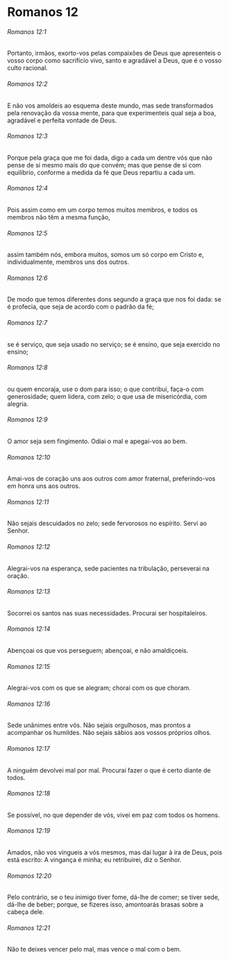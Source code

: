 # Romanos 12

###### Romanos 12:1

Portanto, irmãos, exorto-vos pelas compaixões de Deus que apresenteis o vosso corpo como sacrifício vivo, santo e agradável a Deus, que é o vosso culto racional.

###### Romanos 12:2

E não vos amoldeis ao esquema deste mundo, mas sede transformados pela renovação da vossa mente, para que experimenteis qual seja a boa, agradável e perfeita vontade de Deus.

###### Romanos 12:3

Porque pela graça que me foi dada, digo a cada um dentre vós que não pense de si mesmo mais do que convém; mas que pense de si com equilíbrio, conforme a medida da fé que Deus repartiu a cada um.

###### Romanos 12:4

Pois assim como em um corpo temos muitos membros, e todos os membros não têm a mesma função,

###### Romanos 12:5

assim também nós, embora muitos, somos um só corpo em Cristo e, individualmente, membros uns dos outros.

###### Romanos 12:6

De modo que temos diferentes dons segundo a graça que nos foi dada: se é profecia, que seja de acordo com o padrão da fé;

###### Romanos 12:7

se é serviço, que seja usado no serviço; se é ensino, que seja exercido no ensino;

###### Romanos 12:8

ou quem encoraja, use o dom para isso; o que contribui, faça-o com generosidade; quem lidera, com zelo; o que usa de misericórdia, com alegria.

###### Romanos 12:9

O amor seja sem fingimento. Odiai o mal e apegai-vos ao bem.

###### Romanos 12:10

Amai-vos de coração uns aos outros com amor fraternal, preferindo-vos em honra uns aos outros.

###### Romanos 12:11

Não sejais descuidados no zelo; sede fervorosos no espírito. Servi ao Senhor.

###### Romanos 12:12

Alegrai-vos na esperança, sede pacientes na tribulação, perseverai na oração.

###### Romanos 12:13

Socorrei os santos nas suas necessidades. Procurai ser hospitaleiros.

###### Romanos 12:14

Abençoai os que vos perseguem; abençoai, e não amaldiçoeis.

###### Romanos 12:15

Alegrai-vos com os que se alegram; chorai com os que choram.

###### Romanos 12:16

Sede unânimes entre vós. Não sejais orgulhosos, mas prontos a acompanhar os humildes. Não sejais sábios aos vossos próprios olhos.

###### Romanos 12:17

A ninguém devolvei mal por mal. Procurai fazer o que é certo diante de todos.

###### Romanos 12:18

Se possível, no que depender de vós, vivei em paz com todos os homens.

###### Romanos 12:19

Amados, não vos vingueis a vós mesmos, mas dai lugar à ira de Deus, pois está escrito: A vingança é minha; eu retribuirei, diz o Senhor.

###### Romanos 12:20

Pelo contrário, se o teu inimigo tiver fome, dá-lhe de comer; se tiver sede, dá-lhe de beber; porque, se fizeres isso, amontoarás brasas sobre a cabeça dele.

###### Romanos 12:21

Não te deixes vencer pelo mal, mas vence o mal com o bem.

